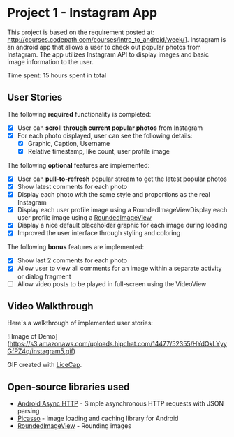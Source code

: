 # Project 1 - Instagram App

This project is based on the requirement posted at: http://courses.codepath.com/courses/intro_to_android/week/1. Instagram is an android app that allows a user to check out popular photos from Instagram. The app utilizes Instagram API to display images and basic image information to the user.

Time spent: 15 hours spent in total

## User Stories

The following **required** functionality is completed:

* [x] User can **scroll through current popular photos** from Instagram
* [x] For each photo displayed, user can see the following details:
  * [x] Graphic, Caption, Username
  * [x] Relative timestamp, like count, user profile image

The following **optional** features are implemented:

* [x] User can **pull-to-refresh** popular stream to get the latest popular photos
* [x] Show latest comments for each photo
* [x] Display each photo with the same style and proportions as the real Instagram
* [x] Display each user profile image using a RoundedImageViewDisplay each user profile image using a [RoundedImageView](https://github.com/vinc3m1/RoundedImageView)
* [x] Display a nice default placeholder graphic for each image during loading
* [x] Improved the user interface through styling and coloring

The following **bonus** features are implemented:

* [x] Show last 2 comments for each photo
* [x] Allow user to view all comments for an image within a separate activity or dialog fragment
* [ ] Allow video posts to be played in full-screen using the VideoView

## Video Walkthrough 

Here's a walkthrough of implemented user stories:

![Image of Demo]
(https://s3.amazonaws.com/uploads.hipchat.com/14477/52355/HYdOkLYyyGfPZ4q/instagram5.gif)

GIF created with [LiceCap](http://www.cockos.com/licecap/).

## Open-source libraries used

- [Android Async HTTP](https://github.com/loopj/android-async-http) - Simple asynchronous HTTP requests with JSON parsing
- [Picasso](http://square.github.io/picasso/) - Image loading and caching library for Android
- [RoundedImageView](https://github.com/vinc3m1/RoundedImageView) - Rounding images
